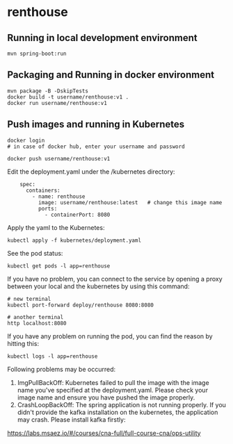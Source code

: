 # renthouse

## Running in local development environment

```
mvn spring-boot:run
```

## Packaging and Running in docker environment

```
mvn package -B -DskipTests
docker build -t username/renthouse:v1 .
docker run username/renthouse:v1
```

## Push images and running in Kubernetes

```
docker login 
# in case of docker hub, enter your username and password

docker push username/renthouse:v1
```

Edit the deployment.yaml under the /kubernetes directory:
```
    spec:
      containers:
        - name: renthouse
          image: username/renthouse:latest   # change this image name
          ports:
            - containerPort: 8080

```

Apply the yaml to the Kubernetes:
```
kubectl apply -f kubernetes/deployment.yaml
```

See the pod status:
```
kubectl get pods -l app=renthouse
```

If you have no problem, you can connect to the service by opening a proxy between your local and the kubernetes by using this command:
```
# new terminal
kubectl port-forward deploy/renthouse 8080:8080

# another terminal
http localhost:8080
```

If you have any problem on running the pod, you can find the reason by hitting this:
```
kubectl logs -l app=renthouse
```

Following problems may be occurred:

1. ImgPullBackOff:  Kubernetes failed to pull the image with the image name you've specified at the deployment.yaml. Please check your image name and ensure you have pushed the image properly.
1. CrashLoopBackOff: The spring application is not running properly. If you didn't provide the kafka installation on the kubernetes, the application may crash. Please install kafka firstly:

https://labs.msaez.io/#/courses/cna-full/full-course-cna/ops-utility

